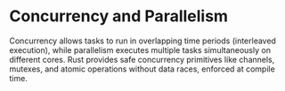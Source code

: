 # Concurrency and Parallelism

Concurrency allows tasks to run in overlapping time periods (interleaved execution), while parallelism executes multiple tasks simultaneously on different cores. Rust provides safe concurrency primitives like channels, mutexes, and atomic operations without data races, enforced at compile time.
